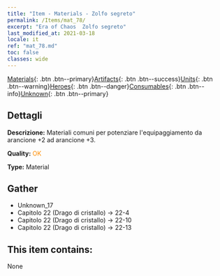 ```yaml
---
title: "Item - Materials - Zolfo segreto"
permalink: /Items/mat_78/
excerpt: "Era of Chaos  Zolfo segreto"
last_modified_at: 2021-03-18
locale: it
ref: "mat_78.md"
toc: false
classes: wide
---
```

 [Materials](/it/Items/){: .btn .btn--primary}[Artifacts](/it/Items/Artifacts/){: .btn .btn--success}[Units](/it/Items/Units/){: .btn .btn--warning}[Heroes](/it/Items/Heroes/){: .btn .btn--danger}[Consumables](/it/Items/Consumables/){: .btn .btn--info}[Unknown](/it/Items/Unknown/){: .btn .btn--primary}

## Dettagli
 **Descrizione:** Materiali comuni per potenziare l'equipaggiamento da arancione +2 ad arancione +3.

 **Quality:** <span style="color: #FF8C00">OK</span>

 **Type:** Material

## Gather

*    Unknown_17 
*    Capitolo 22 (Drago di cristallo) -> 22-4 
*    Capitolo 22 (Drago di cristallo) -> 22-10 
*    Capitolo 22 (Drago di cristallo) -> 22-13 

## This item contains:

  None

